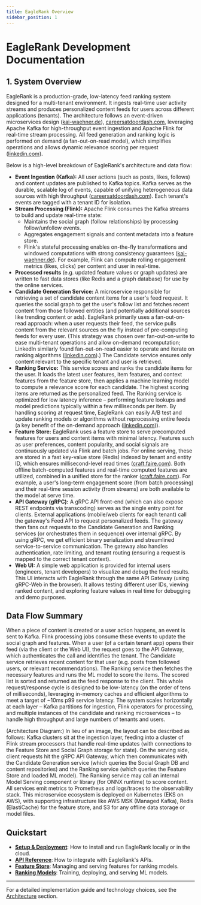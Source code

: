 ```yaml
---
title: EagleRank Overview
sidebar_position: 1
---
```


# EagleRank Development Documentation

## 1. System Overview

EagleRank is a production-grade, low-latency feed ranking system designed for a multi-tenant environment. It ingests real-time user activity streams and produces personalized content feeds for users across different applications (tenants). The architecture follows an event-driven microservices design ([kai-waehner.de](https://www.kai-waehner.de/blog/)), [careersatdoordash.com](https://careersatdoordash.com/engineering/), leveraging Apache Kafka for high-throughput event ingestion and Apache Flink for real-time stream processing. All feed generation and ranking logic is performed on demand (a fan-out-on-read model), which simplifies operations and allows dynamic relevance scoring per request ([linkedin.com](https://engineering.linkedin.com/blog/2016/03/lessons-learned-building-linkedin-feed)).

Below is a high-level breakdown of EagleRank's architecture and data flow:

- **Event Ingestion (Kafka):** All user actions (such as posts, likes, follows) and content updates are published to Kafka topics. Kafka serves as the durable, scalable log of events, capable of unifying heterogeneous data sources with high throughput ([careersatdoordash.com](https://careersatdoordash.com/engineering/)). Each tenant's events are tagged with a tenant ID for isolation.
- **Stream Processing (Flink):** Apache Flink consumes the Kafka streams to build and update real-time state:
  - Maintains the social graph (follow relationships) by processing follow/unfollow events.
  - Aggregates engagement signals and content metadata into a feature store.
  - Flink's stateful processing enables on-the-fly transformations and windowed computations with strong consistency guarantees ([kai-waehner.de](https://www.kai-waehner.de/blog/)). For example, Flink can compute rolling engagement metrics (likes, clicks) per content and user in real-time.
- **Processed results** (e.g. updated feature values or graph updates) are written to fast data stores (like Redis and a graph database) for use by the online services.
- **Candidate Generation Service:** A microservice responsible for retrieving a set of candidate content items for a user's feed request. It queries the social graph to get the user's follow list and fetches recent content from those followed entities (and potentially additional sources like trending content or ads). EagleRank primarily uses a fan-out-on-read approach: when a user requests their feed, the service pulls content from the relevant sources on the fly instead of pre-computing feeds for every user. (This strategy was chosen over fan-out-on-write to ease multi-tenant operations and allow on-demand recomputation; LinkedIn similarly found fan-out-on-read easier to operate and iterate on ranking algorithms ([linkedin.com](https://engineering.linkedin.com/blog/2016/03/lessons-learned-building-linkedin-feed)).) The Candidate service ensures only content relevant to the specific tenant and user is retrieved.
- **Ranking Service:** This service scores and ranks the candidate items for the user. It loads the latest user features, item features, and context features from the feature store, then applies a machine learning model to compute a relevance score for each candidate. The highest scoring items are returned as the personalized feed. The Ranking service is optimized for low latency inference – performing feature lookups and model predictions typically within a few milliseconds per item. By handling scoring at request time, EagleRank can easily A/B test and update ranking models or algorithms without reprocessing entire feeds (a key benefit of the on-demand approach ([linkedin.com](https://engineering.linkedin.com/blog/2016/03/lessons-learned-building-linkedin-feed))).
- **Feature Store:** EagleRank uses a feature store to serve precomputed features for users and content items with minimal latency. Features such as user preferences, content popularity, and social signals are continuously updated via Flink and batch jobs. For online serving, these are stored in a fast key-value store (Redis) indexed by tenant and entity ID, which ensures millisecond-level read times ([craft.faire.com](https://craft.faire.com/real-time-ranking-at-faire-part-2-the-feature-store-3f1013d3fe5d)). Both offline batch-computed features and real-time computed features are utilized, combined in a unified store for the ranker ([craft.faire.com](https://craft.faire.com/real-time-ranking-at-faire-part-2-the-feature-store-3f1013d3fe5d)). For example, a user's long-term engagement score (from batch processing) and their real-time session activity (from streams) are both available to the model at serve time.
- **API Gateway (gRPC):** A gRPC API front-end (which can also expose REST endpoints via transcoding) serves as the single entry point for clients. External applications (mobile/web clients for each tenant) call the gateway's Feed API to request personalized feeds. The gateway then fans out requests to the Candidate Generation and Ranking services (or orchestrates them in sequence) over internal gRPC. By using gRPC, we get efficient binary serialization and streamlined service-to-service communication. The gateway also handles authentication, rate limiting, and tenant routing (ensuring a request is mapped to the correct tenant context).
- **Web UI:** A simple web application is provided for internal users (engineers, tenant developers) to visualize and debug the feed results. This UI interacts with EagleRank through the same API Gateway (using gRPC-Web in the browser). It allows testing different user IDs, viewing ranked content, and exploring feature values in real time for debugging and demo purposes.

## Data Flow Summary

When a piece of content is created or a user action happens, an event is sent to Kafka. Flink processing jobs consume these events to update the social graph and features. When a user (of a certain tenant app) opens their feed (via the client or the Web UI), the request goes to the API Gateway, which authenticates the call and identifies the tenant. The Candidate service retrieves recent content for that user (e.g. posts from followed users, or relevant recommendations). The Ranking service then fetches the necessary features and runs the ML model to score the items. The scored list is sorted and returned as the feed response to the client. This whole request/response cycle is designed to be low-latency (on the order of tens of milliseconds), leveraging in-memory caches and efficient algorithms to meet a target of ~10ms p99 service latency. The system scales horizontally at each layer – Kafka partitions for ingestion, Flink operators for processing, and multiple instances of the candidate and ranking microservices – to handle high throughput and large numbers of tenants and users.

(Architecture Diagram:) In lieu of an image, the layout can be described as follows: Kafka clusters sit at the ingestion layer, feeding into a cluster of Flink stream processors that handle real-time updates (with connections to the Feature Store and Social Graph storage for state). On the serving side, client requests hit the gRPC API Gateway, which then communicates with the Candidate Generation service (which queries the Social Graph DB and content repositories) and the Ranking service (which queries the Feature Store and loaded ML model). The Ranking service may call an internal Model Serving component or library (for ONNX runtime) to score content. All services emit metrics to Prometheus and logs/traces to the observability stack. This microservice ecosystem is deployed on Kubernetes (EKS on AWS), with supporting infrastructure like AWS MSK (Managed Kafka), Redis (ElastiCache) for the feature store, and S3 for any offline data storage or model files.

## Quickstart
- **[Setup & Deployment](setup.md)**: How to install and run EagleRank locally or in the cloud.
- **[API Reference](api.md)**: How to integrate with EagleRank's APIs.
- **[Feature Store](feature-store.md)**: Managing and serving features for ranking models.
- **[Ranking Models](ranking-models.md)**: Training, deploying, and serving ML models.

---

For a detailed implementation guide and technology choices, see the [Architecture](architecture.md) section.
